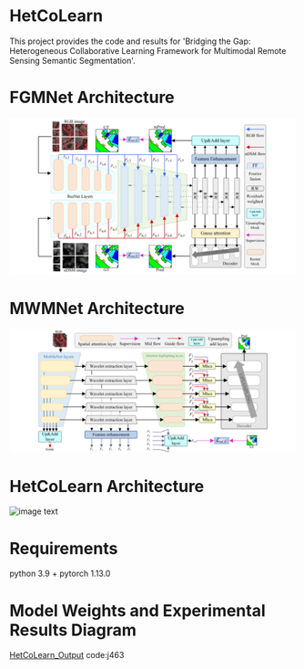 # HetCoLearn
This project provides the code and results for 'Bridging the Gap: Heterogeneous Collaborative Learning Framework for Multimodal Remote Sensing Semantic Segmentation'.
# FGMNet Architecture
![image text](https://github.com/QshHub/HetCoLearn/blob/main/FGMNet_Framework.jpg)
# MWMNet Architecture
![image text](https://github.com/QshHub/HetCoLearn/blob/main/MWMNet_Framework.jpg)
# HetCoLearn Architecture
![image text](https://github.com/QshHub/HetCoLearn/blob/main/HetCoLearn_Framework.jpg)
# Requirements
python 3.9 + pytorch 1.13.0
# Model Weights and Experimental Results Diagram
[HetCoLearn_Output](https://pan.baidu.com/s/1M6_wtShd2GDq6yvxapxfsA) 
code:j463 
